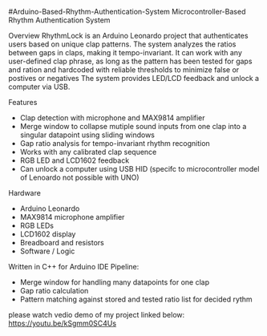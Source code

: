 #Arduino-Based-Rhythm-Authentication-System
Microcontroller-Based Rhythm Authentication System

Overview
RhythmLock is an Arduino Leonardo project that authenticates users based on unique clap patterns.
The system analyzes the ratios between gaps in claps, making it tempo-invariant.
It can work with any user-defined clap phrase, as long as the pattern has been tested for gaps and ration and hardcoded with reliable thresholds to minimize false or postives or negatives
The system provides LED/LCD feedback and unlock a computer via USB.

Features
- Clap detection with microphone and MAX9814 amplifier
- Merge window to collapse mutiple sound inputs from one clap into a singular datapoint using sliding windows
- Gap ratio analysis for tempo-invariant rhythm recognition 
- Works with any calibrated clap sequence
- RGB LED and LCD1602 feedback
- Can unlock a computer using USB HID (specifc to microcontroller model of Lenoardo not possible with UNO)

Hardware
- Arduino Leonardo
- MAX9814 microphone amplifier
- RGB LEDs
- LCD1602 display
- Breadboard and resistors
- Software / Logic

Written in C++ for Arduino IDE
Pipeline:
- Merge window for handling many datapoints for one clap
- Gap ratio calculation
- Pattern matching against stored and tested ratio list for decided rythm

please watch vedio demo of my project linked below:
https://youtu.be/kSgmm0SC4Us



